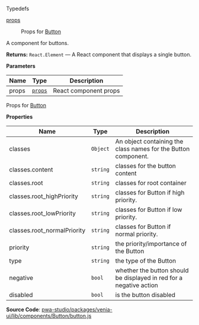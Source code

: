 
Typedefs

<dl>
<dt><a href="#props">props</a></dt>
<dd>

Props for [Button](#Button)

</dd>
</dl>

A component for buttons.

**Returns:**
`React.Element`
   — A React component that displays a single button.

**Parameters**

| Name | Type | Description |
| --- | --- | --- |
| props | [`props`](#props) | React component props |

Props for [Button](#Button)

**Properties**

| Name | Type | Description |
| --- | --- | --- |
| classes | `Object` | An object containing the class names for the Button component. |
| classes.content | `string` | classes for the button content |
| classes.root | `string` | classes for root container |
| classes.root_highPriority | `string` | classes for Button if high priority. |
| classes.root_lowPriority | `string` | classes for Button if low priority. |
| classes.root_normalPriority | `string` | classes for Button if normal priority. |
| priority | `string` | the priority/importance of the Button |
| type | `string` | the type of the Button |
| negative | `bool` | whether the button should be displayed in red for a negative action |
| disabled | `bool` | is the button disabled |

**Source Code**: [pwa-studio/packages/venia-ui/lib/components/Button/button.js](https://github.com/magento/pwa-studio/blob/develop/packages/venia-ui/lib/components/Button/button.js)
